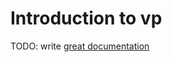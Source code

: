 # Introduction to vp

TODO: write [great documentation](http://jacobian.org/writing/great-documentation/what-to-write/)
